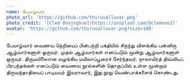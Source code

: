 ```yaml
---
name: பேயாழ்வார்
photo_url: 'https://github.com/thiruvalluvar.png'
photo_credit: '[Clem Onojeghuo](https://unsplash.com/@clemono2)'
avatar: 'https://github.com/thiruvalluvar.png?size=100'
---
```

பேயாழ்வார் வைணவ நெறியைப் பின்பற்றி பக்தியில் சிறந்து விளங்கிய பன்னிரு ஆழ்வார்களுள் ஒருவர். முதல் ஆழ்வார்கள் எனப்படும் மூன்று ஆழ்வார்களுள் ஒருவர். திருமயிலைஎன வழங்கிய மயிலாப்பூரைச் சேர்ந்தவர். நாலாயிரத் திவ்வியப் பிரபந்தங்கள் எனப்படும் வைணவ நூல்களின் தொகுப்பில் உள்ள மூன்றாம் திருவந்தாதியைப் பாடியவர் இவராவார், இது நூறு வெண்பாக்களைக் கொண்டது.